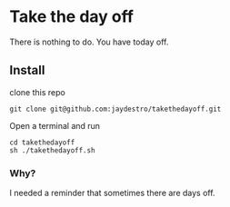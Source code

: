 # Take the day off

There is nothing to do.  You have today off. 

## Install

clone this repo

```
git clone git@github.com:jaydestro/takethedayoff.git
```

Open a terminal and run

```
cd takethedayoff
sh ./takethedayoff.sh
```

### Why?

I needed a reminder that sometimes there are days off.
